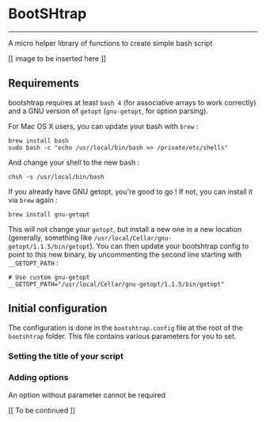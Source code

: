 # BootSHtrap
- - -

A micro helper library of functions to create simple bash script

[[ image to be inserted here ]]

## Requirements

bootshtrap requires at least `bash 4` (for associative arrays to work correctly) and a GNU version of `getopt` (`gnu-getopt`, for option parsing).

For Mac OS X users, you can update your bash with `brew` :

    brew install bash
    sudo bash -c "echo /usr/local/bin/bash >> /private/etc/shells"

And change your shell to the new bash :

    chsh -s /usr/local/bin/bash

If you already have GNU getopt, you're good to go ! If not, you can install it via `brew` again :

    brew install gnu-getopt

This will not change your `getopt`, but install a new one in a new location (generally, something like `/usr/local/Cellar/gnu-getopt/1.1.5/bin/getopt`). You can then update your bootshtrap config to point to this new binary, by uncommenting the second line starting with `__GETOPT_PATH` :

    # Use custom gnu-getopt
    __GETOPT_PATH="/usr/local/Cellar/gnu-getopt/1.1.5/bin/getopt"


## Initial configuration

The configuration is done in the `bootshtrap.config` file at the root of the `bootshtrap` folder. This file contains various parameters for you to set.

### Setting the title of your script

### Adding options

An option without parameter cannot be required



[[ To be continued ]]

